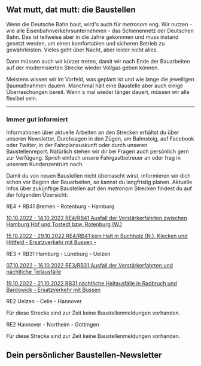 Wat mutt, dat mutt: die Baustellen
----------

Wenn die Deutsche Bahn baut, wird's auch für *metronom* eng.
Wir nutzen - wie alle Eisenbahnverkehrsunternehmen - das Schienennetz der Deutschen Bahn. Das ist teilweise aber in die Jahre gekommen und muss instand gesetzt werden, um einen komfortablen und sicheren Betrieb zu gewährleisten. Vieles geht über Nacht, aber leider nicht alles.

Dann müssen auch wir kürzer treten, damit wir nach Ende der Bauarbeiten auf der modernisierten Strecke wieder Vollgas geben können.

Meistens wissen wir im Vorfeld, was geplant ist und wie lange die jeweiligen Baumaßnahmen dauern. Manchmal hält eine Baustelle aber auch einige Überraschungen bereit. Wenn´s mal wieder länger dauert, müssen wir alle flexibel sein.

---

### Immer gut informiert ###

Informationen über aktuelle Arbeiten an den Strecken erhältst du über unseren Newsletter, Durchsagen in den Zügen, am Bahnsteig, auf Facebook oder Twitter, in der Fahrplanauskunft oder durch unseren Baustellenreport. Natürlich stehen wir dir bei Fragen auch persönlich gern zur Verfügung. Sprich einfach unsere Fahrgastbetreuer an oder frag in unserem Kundenzentrum nach.

Damit du von neuen Baustellen nicht überrascht wirst, informieren wir dich schon vor Beginn der Bauarbeiten, so kannst du langfristig planen. Aktuelle Infos über zukünftige Baustellen auf den *metronom* Strecken findest du auf der folgenden Übersicht:

RE4 + RB41 Bremen - Rotenburg - Hamburg

[10.10.2022 - 14.10.2022 RE4/RB41 Ausfall der Verstärkerfahrten zwischen Hamburg Hbf und Tostedt bzw. Rotenburg (W.)](https://www.der-metronom.de/baustellen/re4-rb41-ausfall-der-verstaerkerfahrten-zwischen-hamburg-hbf-und-tostedt-bzw-rotenburg-w/)

[15.10.2022 - 29.10.2022 RE4/RB41 kein Halt in Buchholz (N.), Klecken und Hittfeld - Ersatzverkehr mit Bussen -](https://www.der-metronom.de/baustellen/re4-rb41-kein-halt-in-buchholz-n-klecken-und-hittfeld-ersatzverkehr-mit-bussen/)

RE3 + RB31 Hamburg - Lüneburg - Uelzen

[07.10.2022 - 16.10.2022 RE3/RB31 Ausfall der Verstärkerfahrten und nächtliche Teilausfälle](https://www.der-metronom.de/baustellen/re3-rb31-ausfall-der-verstaerkerfahrten-und-naechtliche-teilausfaelle/)

[19.10.2022 - 21.10.2022 RB31 nächtliche Haltausfälle in Radbruch und Bardowick - Ersatzverkehr mit Bussen](https://www.der-metronom.de/baustellen/rb31-naechtliche-haltausfaelle-in-radbruch-und-bardowick-ersatzverkehr-mit-bussen/)

RE2 Uelzen - Celle - Hannover

Für diese Strecke sind zur Zeit keine Baustellenmeldungen vorhanden.

RE2 Hannover - Northeim - Göttingen

Für diese Strecke sind zur Zeit keine Baustellenmeldungen vorhanden.

Dein persönlicher Baustellen-Newsletter
----------
